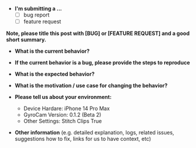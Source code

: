 * **I'm submitting a ...**
  - [ ] bug report
  - [ ] feature request

**Note, please title this post with [BUG] or [FEATURE REQUEST] and a good short summary.**


* **What is the current behavior?**


* **If the current behavior is a bug, please provide the steps to reproduce**



* **What is the expected behavior?**



* **What is the motivation / use case for changing the behavior?**



* **Please tell us about your environment:**
  
  - Device Hardare: iPhone 14 Pro Max
  - GyroCam Version: 0.1.2 (Beta 2)
  - Other Settings: Stitch Clips True


* **Other information** (e.g. detailed explanation, logs, related issues, suggestions how to fix, links for us to have context, etc)
